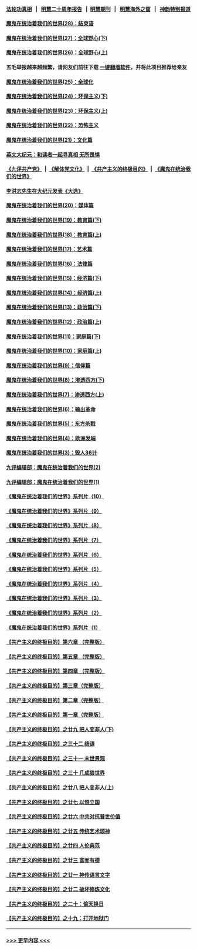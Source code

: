 #### [法轮功真相](https://github.com/gfw-breaker/truth/blob/master/README.md?t=0) &nbsp;&nbsp;|&nbsp;&nbsp; [明慧二十周年报告](https://github.com/gfw-breaker/mh-reports/blob/master/README.md?t=0) &nbsp;&nbsp;|&nbsp;&nbsp;[明慧期刊](https://github.com/gfw-breaker/mh-qikan) &nbsp;&nbsp;|&nbsp;&nbsp; [明慧海外之窗](https://github.com/gfw-breaker/mh-news/blob/master/README.md?t=0) &nbsp;&nbsp;|&nbsp;&nbsp; [神韵特别报道](https://github.com/gfw-breaker/mh-news/blob/master/shenyun.md?t=0)
#### [魔鬼在统治着我们的世界(28)：结束语](../pages/nsc422/n10936246.md?t=06271101) 
#### [魔鬼在统治着我们的世界(27)：全球野心(下)](../pages/nsc422/n10928319.md?t=06271101) 
#### [魔鬼在统治着我们的世界(26)：全球野心(上)](../pages/nsc422/n10900318.md?t=06271101) 
#### 五毛举报越来越频繁，请网友们前往下载 [一键翻墙软件](https://github.com/gfw-breaker/ssr-accounts)，并将此项目推荐给亲友
#### [魔鬼在统治着我们的世界(25)：全球化](../pages/nsc422/n10788205.md?t=06271101) 
#### [魔鬼在统治着我们的世界(24)：环保主义(下)](../pages/nsc422/n10695307.md?t=06271101) 
#### [魔鬼在统治着我们的世界(23)：环保主义(上)](../pages/nsc422/n10688613.md?t=06271101) 
#### [魔鬼在统治着我们的世界(22)：恐怖主义](../pages/nsc422/n10614727.md?t=06271101) 
#### [魔鬼在统治着我们的世界(21)：文化篇](../pages/nsc422/n10597706.md?t=06271101) 
#### [英文大纪元：和读者一起寻真相 无所畏惧](../pages/nsc422/n12542027.md?t=06271101) 
#### [《九评共产党》](https://github.com/begood0513/9ping.md/blob/master/README.md) &nbsp;|&nbsp; [《解体党文化》](../../../../jtdwh.md/blob/master/README.md)  &nbsp;|&nbsp; [《共产主义的终极目的》](../../../../gczydzjmd.md/blob/master/README.md) &nbsp;|&nbsp; [《魔鬼在统治我们的世界》](../../../../mgztzwmdsj.md/blob/master/README.md) 
#### [李洪志先生在大纪元发表《大选》](../pages/nsc422/n12534746.md?t=06271101) 
#### [魔鬼在统治着我们的世界(20)：媒体篇](../pages/nsc422/n10586579.md?t=06271101) 
#### [魔鬼在统治着我们的世界(19)：教育篇(下)](../pages/nsc422/n10564808.md?t=06271101) 
#### [魔鬼在统治着我们的世界(18)：教育篇(上)](../pages/nsc422/n10526970.md?t=06271101) 
#### [魔鬼在统治着我们的世界(17)：艺术篇](../pages/nsc422/n10499093.md?t=06271101) 
#### [魔鬼在统治着我们的世界(16)：法律篇](../pages/nsc422/n10485969.md?t=06271101) 
#### [魔鬼在统治着我们的世界(15)：经济篇(下)](../pages/nsc422/n10469975.md?t=06271101) 
#### [魔鬼在统治着我们的世界(14)：经济篇(上)](../pages/nsc422/n10457370.md?t=06271101) 
#### [魔鬼在统治着我们的世界(13)：政治篇(下)](../pages/nsc422/n10448270.md?t=06271101) 
#### [魔鬼在统治着我们的世界(12)：政治篇(上)](../pages/nsc422/n10444576.md?t=06271101) 
#### [魔鬼在统治着我们的世界(11)：家庭篇(下)](../pages/nsc422/n10440961.md?t=06271101) 
#### [魔鬼在统治着我们的世界(10)：家庭篇(上)](../pages/nsc422/n10435448.md?t=06271101) 
#### [魔鬼在统治着我们的世界(9)：信仰篇](../pages/nsc422/n10432159.md?t=06271101) 
#### [魔鬼在统治着我们的世界(8)：渗透西方(下)](../pages/nsc422/n10429603.md?t=06271101) 
#### [魔鬼在统治着我们的世界(7)：渗透西方(上)](../pages/nsc422/n10426013.md?t=06271101) 
#### [魔鬼在统治着我们的世界(6)：输出革命](../pages/nsc422/n10421536.md?t=06271101) 
#### [魔鬼在统治着我们的世界(5)：东方杀戮](../pages/nsc422/n10417707.md?t=06271101) 
#### [魔鬼在统治着我们的世界(4)：欧洲发端](../pages/nsc422/n10414890.md?t=06271101) 
#### [魔鬼在统治着我们的世界(3)：毁人36计](../pages/nsc422/n10411583.md?t=06271101) 
#### [九评编辑部：魔鬼在统治着我们的世界(2)](../pages/nsc422/n10410036.md?t=06271101) 
#### [九评编辑部：魔鬼在统治着我们的世界(1)](../pages/nsc422/n10406825.md?t=06271101) 
#### [《魔鬼在统治着我们的世界》系列片（10）](../pages/nsc422/n12292670.md?t=06271101) 
#### [《魔鬼在统治着我们的世界》系列片（9）](../pages/nsc422/n12290859.md?t=06271101) 
#### [《魔鬼在统治着我们的世界》系列片（8）](../pages/nsc422/n12287445.md?t=06271101) 
#### [《魔鬼在统治着我们的世界》系列片（7）](../pages/nsc422/n12283425.md?t=06271101) 
#### [《魔鬼在统治着我们的世界》系列片（6）](../pages/nsc422/n12282314.md?t=06271101) 
#### [《魔鬼在统治着我们的世界》系列片（5）](../pages/nsc422/n12281419.md?t=06271101) 
#### [《魔鬼在统治着我们的世界》系列片（4）](../pages/nsc422/n12274024.md?t=06271101) 
#### [《魔鬼在统治着我们的世界》系列片（3）](../pages/nsc422/n12271322.md?t=06271101) 
#### [《魔鬼在统治着我们的世界》系列片（2）](../pages/nsc422/n12269049.md?t=06271101) 
#### [《魔鬼在统治着我们的世界》系列片（1）](../pages/nsc422/n12267575.md?t=06271101) 
#### [【共产主义的终极目的】第六章 （完整版）](../pages/nsc422/n11428913.md?t=06271101) 
#### [【共产主义的终极目的】第五章 （完整版）](../pages/nsc422/n11428912.md?t=06271101) 
#### [【共产主义的终极目的】第四章 （完整版）](../pages/nsc422/n11428907.md?t=06271101) 
#### [【共产主义的终极目的】第三章（完整版）](../pages/nsc422/n11428848.md?t=06271101) 
#### [【共产主义的终极目的】第二章（完整版）](../pages/nsc422/n11428831.md?t=06271101) 
#### [【共产主义的终极目的】第一章（完整版）](../pages/nsc422/n11417651.md?t=06271101) 
#### [【共产主义的终极目的】之廿九 把人变非人(下)](../pages/nsc422/n11344140.md?t=06271101) 
#### [【共产主义的终极目的】之三十二 结语](../pages/nsc422/n11360535.md?t=06271101) 
#### [【共产主义的终极目的】之三十一 末世景观](../pages/nsc422/n11351129.md?t=06271101) 
#### [【共产主义的终极目的】之三十 几成狼世界](../pages/nsc422/n11348280.md?t=06271101) 
#### [【共产主义的终极目的】之廿八 把人变非人(上)](../pages/nsc422/n11340492.md?t=06271101) 
#### [【共产主义的终极目的】之廿七 以恨立国](../pages/nsc422/n11336944.md?t=06271101) 
#### [【共产主义的终极目的】之廿六 中共对抗普世价值](../pages/nsc422/n11324785.md?t=06271101) 
#### [【共产主义的终极目的】之廿五 传统艺术颂神](../pages/nsc422/n11296396.md?t=06271101) 
#### [【共产主义的终极目的】之廿四 人伦典范](../pages/nsc422/n11296397.md?t=06271101) 
#### [【共产主义的终极目的】之廿三 富而有德](../pages/nsc422/n11283598.md?t=06271101) 
#### [【共产主义的终极目的】之廿一 神传语言文字](../pages/nsc422/n11263265.md?t=06271101) 
#### [【共产主义的终极目的】之廿二 破坏修炼文化](../pages/nsc422/n11245728.md?t=06271101) 
#### [【共产主义的终极目的】之二十：偷天换日](../pages/nsc422/n11238846.md?t=06271101) 
#### [【共产主义的终极目的】之十九：打开地狱门](../pages/nsc422/n11206376.md?t=06271101) 

----
#### [ >>> 更早内容 <<< ](../indexes/nsc422-earlier.md)
